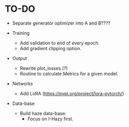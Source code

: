 # TO-DO

* Separate generator optimizer into A and B????

* Training
    * Add validation to end of every epoch.
    * Add gradient clipping option.

* Output
    * Rewrite plot_losses (?)
    * Routine to calculate Metrics for a given model.

* Networks
    * Add LoRA (https://pypi.org/project/lora-pytorch/)

* Data-base
    * Build haze data-base:
        * Focus on I-Hazy first.
